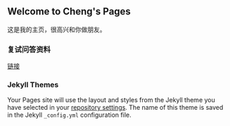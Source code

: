 ## Welcome to Cheng's Pages 

这是我的主页，很高兴和你做朋友。

### 复试问答资料

[链接](https://cheng-haha.github.io/Mstest/NnuQuestion.md)

### Jekyll Themes

Your Pages site will use the layout and styles from the Jekyll theme you have selected in your [repository settings](https://github.com/cheng-haha/cheng-haha.github.io/settings/pages). The name of this theme is saved in the Jekyll `_config.yml` configuration file.


